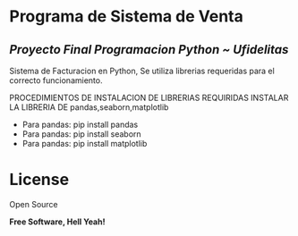 # Programa de Sistema de Venta
## _Proyecto Final Programacion Python ~ Ufidelitas_

Sistema de Facturacion en Python, Se utiliza librerias requeridas para el correcto funcionamiento.

 PROCEDIMIENTOS DE INSTALACION DE LIBRERIAS REQUIRIDAS
 INSTALAR LA LIBRERIA DE pandas,seaborn,matplotlib
- Para pandas: pip install pandas
- Para pandas: pip install seaborn 
- Para pandas: pip install matplotlib 
# License
Open Source

**Free Software, Hell Yeah!**
